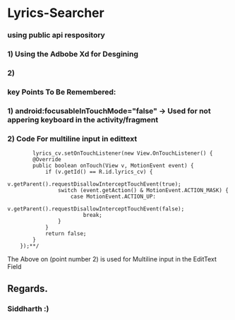 # Lyrics-Searcher

### using public api respository
### 1) Using the Adbobe Xd for Desgining
### 2)






### key Points To Be Remembered:
### 1) android:focusableInTouchMode="false" -> Used for not appering keyboard in the activity/fragment
### 2) Code For multiline input in edittext

            lyrics_cv.setOnTouchListener(new View.OnTouchListener() {
            @Override
            public boolean onTouch(View v, MotionEvent event) {
                if (v.getId() == R.id.lyrics_cv) {
                    v.getParent().requestDisallowInterceptTouchEvent(true);
                    switch (event.getAction() & MotionEvent.ACTION_MASK) {
                        case MotionEvent.ACTION_UP:
                            v.getParent().requestDisallowInterceptTouchEvent(false);
                            break;
                    }
                }
                return false;
            }
        });**/  
The Above on (point number 2) is used for Multiline input in the EditText Field        

## Regards.
### Siddharth :)
